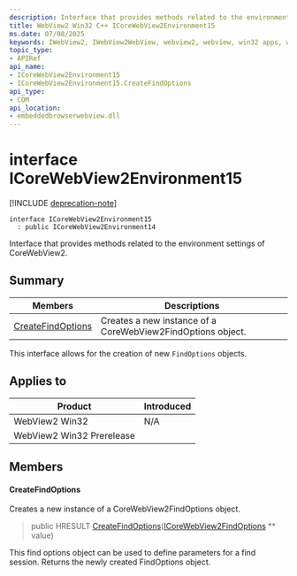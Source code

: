 ```yaml
---
description: Interface that provides methods related to the environment settings of CoreWebView2.
title: WebView2 Win32 C++ ICoreWebView2Environment15
ms.date: 07/08/2025
keywords: IWebView2, IWebView2WebView, webview2, webview, win32 apps, win32, edge, ICoreWebView2, ICoreWebView2Controller, browser control, edge html, ICoreWebView2Environment15
topic_type: 
- APIRef
api_name:
- ICoreWebView2Environment15
- ICoreWebView2Environment15.CreateFindOptions
api_type:
- COM
api_location:
- embeddedbrowserwebview.dll
---
```


# interface ICoreWebView2Environment15

[!INCLUDE [deprecation-note](../includes/deprecation-note.md)]

```
interface ICoreWebView2Environment15
  : public ICoreWebView2Environment14
```

Interface that provides methods related to the environment settings of CoreWebView2.

## Summary

 Members                        | Descriptions
--------------------------------|---------------------------------------------
[CreateFindOptions](#createfindoptions) | Creates a new instance of a CoreWebView2FindOptions object.

This interface allows for the creation of new `FindOptions` objects.

## Applies to

Product                         | Introduced
--------------------------------|---------------------------------------------
WebView2 Win32            |    N/A
WebView2 Win32 Prerelease |    

## Members

#### CreateFindOptions

Creates a new instance of a CoreWebView2FindOptions object.

> public HRESULT [CreateFindOptions](#createfindoptions)([ICoreWebView2FindOptions](icorewebview2findoptions.md#icorewebview2findoptions) ** value)

This find options object can be used to define parameters for a find session. Returns the newly created FindOptions object.

